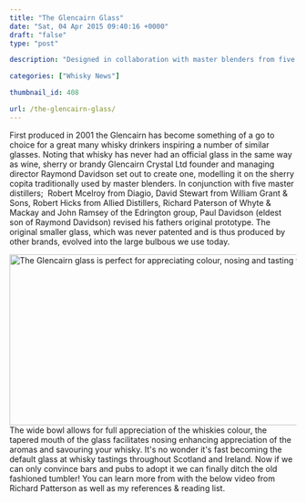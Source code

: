 ```yaml
---
title: "The Glencairn Glass"
date: "Sat, 04 Apr 2015 09:40:16 +0000"
draft: "false"
type: "post"

description: "Designed in collaboration with master blenders from five of the largest whisky distillers in Scotland the Glencairn whisky glass produced by Glencairn Crystal Ltd is fast becoming the default choice of discerning whisky drinkers, Find out more with Uisce Beatha"

categories: ["Whisky News"]

thumbnail_id: 408

url: /the-glencairn-glass/
---
```


First produced in 2001 the Glencairn has become something of a go to choice for a great many whisky drinkers inspiring a number of similar glasses. Noting that whisky has never had an official glass in the same way as wine, sherry or brandy Glencairn Crystal Ltd founder and managing director Raymond Davidson set out to create one, modelling it on the sherry copita traditionally used by master blenders.
In conjunction with five master distillers;  Robert Mcelroy from Diagio, David Stewart from William Grant &amp; Sons, Robert Hicks from Allied Distillers, Richard Paterson of Whyte &amp; Mackay and John Ramsey of the Edrington group, Paul Davidson (eldest son of <span>Raymond Davidson) revised his fathers original prototype. The original smaller glass, which was never patented and is thus produced by other brands, </span>evolved into the large bulbous we use today.
<div class="centre"><img src="http://uiscebeatha.co.uk/wp-content/uploads/2015/04/glencairn-properties-1-1.jpg" alt="The Glencairn glass is perfect for appreciating colour, nosing and tasting whisky" width="594" height="300" class="alignnone size-full wp-image-401" /></div>
The wide bowl allows for full appreciation of the whiskies colour, the tapered mouth of the glass facilitates nosing enhancing appreciation of the aromas and savouring your whisky. It's no wonder it's fast becoming the default glass at whisky tastings throughout Scotland and Ireland. Now if we can only convince bars and pubs to adopt it we can finally ditch the old fashioned tumbler! You can learn more from with the below video from Richard Patterson as well as my references & reading list. 
